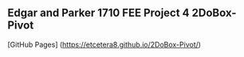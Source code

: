 ## Edgar and Parker 1710 FEE Project 4 2DoBox-Pivot

[GitHub Pages] (https://etcetera8.github.io/2DoBox-Pivot/)
